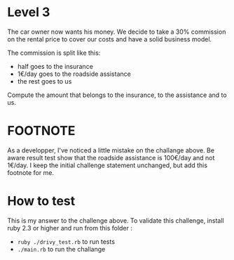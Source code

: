 # Level 3

The car owner now wants his money.
We decide to take a 30% commission on the rental price to cover our costs and have a solid business model.

The commission is split like this:
- half goes to the insurance
- 1€/day goes to the roadside assistance
- the rest goes to us

Compute the amount that belongs to the insurance, to the assistance and to us.


# FOOTNOTE

As a developper, I've noticed a little mistake on the challange above. Be aware
result test show that the roadside assistance is 100€/day and not 1€/day. I keep
the initial challenge statement unchanged, but add this footnote for me.

# How to test

This is my answer to the challenge above. To validate this challenge, install
ruby 2.3 or higher and run from this folder :
- `ruby ./drivy_test.rb` to run tests
- `./main.rb` to run the challange
